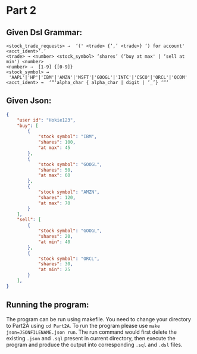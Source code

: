 # **Part 2**

## Given Dsl Grammar:
```
<stock_trade_requests> →  ‘(' <trade> {‘,’ <trade>} ‘) for account' <acct_ident>’.’
<trade> → <number> <stock_symbol> ‘shares’ (‘buy at max' | ‘sell at min') <number>
<number> →  [1-9] {[0-9]}
<stock_symbol> →
 'AAPL'|'HP'|'IBM'|'AMZN'|'MSFT'|'GOOGL'|'INTC'|'CSCO'|'ORCL'|'QCOM'
<acct_ident> →  ‘“‘alpha_char { alpha_char | digit | ’_’} ‘“‘

```

## Given Json:
```json
{
    "user id": "Hokie123",
    "buy": [
        {
            "stock symbol": "IBM",
            "shares": 100,
            "at max": 45
        },
        {
            "stock symbol": "GOOGL",
            "shares": 50,
            "at max": 60
        },
        {
            "stock symbol": "AMZN",
            "shares": 120,
            "at max": 70
        }
    ],
    "sell": [
        {
            "stock symbol": "GOOGL",
            "shares": 20,
            "at min": 40
        },
        {
            "stock symbol": "ORCL",
            "shares": 30,
            "at min": 25
        }
    ],
}
```
## Running the program:
The program can be run using makefile. You need to change your directory to Part2A using `cd Part2A`. To run the program please use `make json=JSONFILENAME.json run`. The run command would first delete the existing `.json` and `.sql` present in current directory, then execute the program and produce the output into corresponding `.sql` and `.dsl` files.
